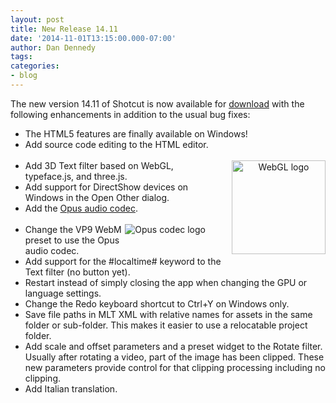 ```yaml
---
layout: post
title: New Release 14.11
date: '2014-11-01T13:15:00.000-07:00'
author: Dan Dennedy
tags: 
categories:
- blog
---
```


The new version 14.11 of Shotcut is now available for <a href="/shotcut_web/download/">download</a> with the following enhancements in addition to the usual bug fixes:<br>
<ul><li>The HTML5 features are finally available on Windows!</li>
<li>Add source code editing to the HTML editor.</li>
<br><div class="separator" style="float: right; margin-bottom: 1em; margin-left: 1em; text-align: center;"><img alt="WebGL logo" border="0" src="http://upload.wikimedia.org/wikipedia/commons/3/39/WebGL_logo.png" width="150px" title="" /></div>
<li>Add 3D Text filter based on WebGL, typeface.js, and three.js.</li>
<li>Add support for DirectShow devices on Windows in the Open Other dialog.</li>
<li>Add the <a href="http://www.opus-codec.org/">Opus audio codec</a>.</li>
<br><div class="separator" style="float: right; margin-bottom: 1em; margin-right: 2em; text-align: center;"><img alt="Opus codec logo" border="0" src="http://www.opus-codec.org/images/opus-112.png" title="" /></div><li>Change the VP9 WebM preset to use the Opus audio codec.</li>
<li>Add support for the #localtime# keyword to the Text filter (no button yet).</li>
<li>Restart instead of simply closing the app when changing the GPU or language settings.</li>
<li>Change the Redo keyboard shortcut to Ctrl+Y on Windows only.</li>
<li>Save file paths in MLT XML with relative names for assets in the same folder or sub-folder. This makes it easier to use a relocatable project folder.</li>
<li>Add scale and offset parameters and a preset widget to the Rotate filter. Usually after rotating a video, part of the image has been clipped. These new parameters provide control for that clipping processing including no clipping.</li>
<li>Add Italian translation.</li></ul>
